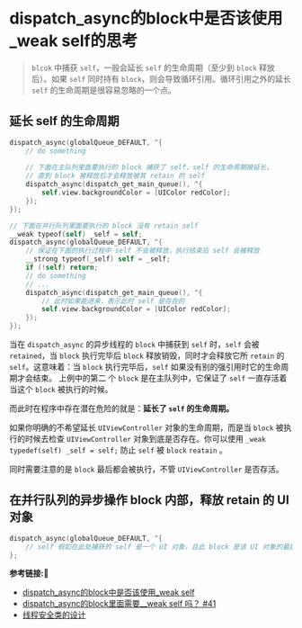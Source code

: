 #  dispatch_async的block中是否该使用_weak self的思考

> `blcok` 中捕获 `self`，一般会延长 `self` 的生命周期（至少到 `block` 释放后）。如果 `self` 同时持有 `block`，则会导致循环引用。循环引用之外的延长 `self` 的生命周期是很容易忽略的一个点。

## 延长 self 的生命周期
```objective-c
dispatch_async(globalQueue_DEFAULT, ^{
    // do something
    
    // 下面在主队列里面要执行的 block 捕获了 self，self 的生命周期被延长，
    // 直到 block 被释放后才会释放被其 retain 的 self
    dispatch_async(dispatch_get_main_queue(), ^{
        self.view.backgroundColor = [UIColor redColor];
    });
});
```
```objective-c
// 下面在并行队列里面要执行的 block 没有 retain self
__weak typeof(self) _self = self;
dispatch_async(globalQueue_DEFAULT, ^{
    // 保证在下面的执行过程中 self 不会被释放，执行结束后 self 会被释放
    __strong typeof(_self) self = _self;
    if (!self) return;
    // do something
    // ...
    dispatch_async(dispatch_get_main_queue(), ^{
        // 此时如果能进来，表示此时 self 是存在的
        self.view.backgroundColor = [UIColor redColor];
    });
});
```
当在 `dispatch_async` 的异步线程的 `block` 中捕获到 `self` 时，`self` 会被 `retained`，当 `block` 执行完毕后 `block` 释放销毁，同时才会释放它所 `retain` 的 `self`。这意味着：当 `block` 执行完毕后，`self` 如果没有别的强引用时它的生命周期才会结束。
上例中的第二 个 `block` 是在主队列中，它保证了 `self` 一直存活着当这个 `block` 被执行的时候。

而此时在程序中存在潜在危险的就是：**延长了 `self` 的生命周期。**

如果你明确的不希望延长 `UIViewController` 对象的生命周期，而是当 `block` 被执行的时候去检查 `UIViewController` 对象到底是否存在。你可以使用 `_weak typedef(self) _self = self;` 防止 `self` 被 `block`  `reatain` 。

同时需要注意的是 `block` 最后都会被执行，不管 `UIViewController` 是否存活。

## 在并行队列的异步操作 block 内部，释放 retain 的 UI 对象

```objective-c
dispatch_async(globalQueue_DEFAULT, ^{
    // self 假如在此处捕获的 self 是一个 UI 对象，且此 block 是该 UI 对象的最后一个持有者，一些操作使该 UI 对象被释放，由于此时在非主线程，且 此时 UI 对象的 dealloc 里面有一些 UI 操作，由于 UI 操作必须在主线程进行，但是此时是在非主线程，所以会导致 crash (怎么才能模拟出这种场景呢😖)
};
```
**参考链接:🔗**
+ [dispatch_async的block中是否该使用_weak self](https://www.jianshu.com/p/c374b7727d79)
+ [dispatch_async的block里面需要__weak self 吗？ #41](https://github.com/ibireme/YYKit/issues/41)
+ [线程安全类的设计](https://objccn.io/issue-2-4/)
